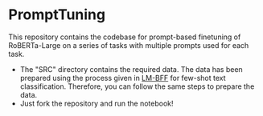 # PromptTuning

This repository contains the codebase for prompt-based finetuning of RoBERTa-Large on a series of tasks with multiple prompts used for each task.

- The "SRC" directory contains the required data.  The data has been prepared using the process given in [LM-BFF](https://github.com/princeton-nlp/LM-BFF#prepare-the-data) for few-shot text classification. Therefore, you can follow the same steps to prepare the data.
- Just fork the repository and run the notebook!
